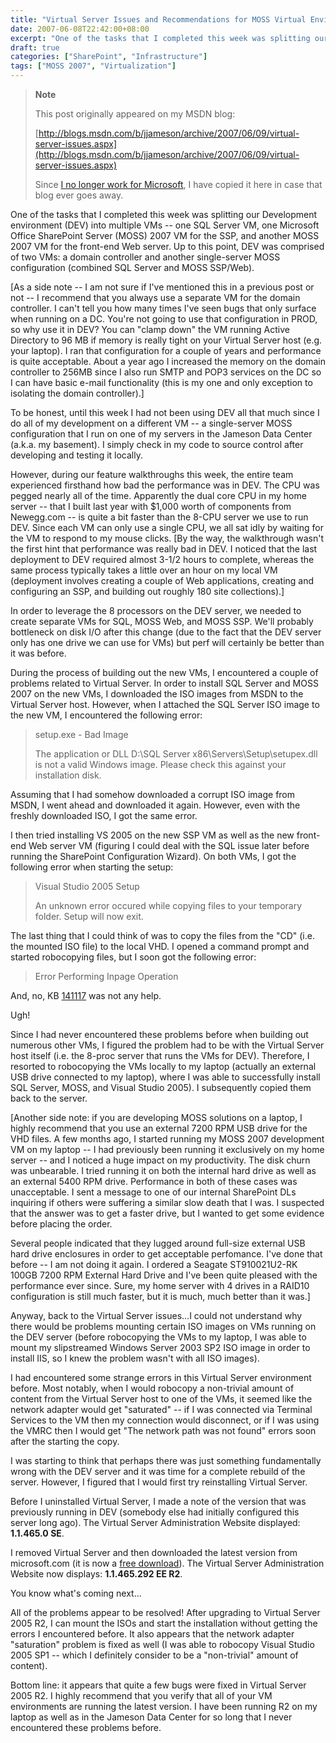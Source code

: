 ```yaml
---
title: "Virtual Server Issues and Recommendations for MOSS Virtual Environments"
date: 2007-06-08T22:42:00+08:00
excerpt: "One of the tasks that I completed this week was splitting our Development environment (DEV) into multiple VMs -- one SQL Server VM, one Microsoft Office SharePoint Server (MOSS) 2007 VM for the SSP, and another MOSS 2007 VM for the front-end Web server..."
draft: true
categories: ["SharePoint", "Infrastructure"]
tags: ["MOSS 2007", "Virtualization"]
---
```


> **Note**
>
> This post originally appeared on my MSDN blog:
>
> [http://blogs.msdn.com/b/jjameson/archive/2007/06/09/virtual-server-issues.aspx](http://blogs.msdn.com/b/jjameson/archive/2007/06/09/virtual-server-issues.aspx)
>
> Since
> [I no longer work for Microsoft](/blog/jjameson/2011/09/02/last-day-with-microsoft), I have copied it here in case that
> blog ever goes away.

One of the tasks that I completed this week was splitting our Development
environment (DEV) into multiple VMs -- one SQL Server VM, one Microsoft Office
SharePoint Server (MOSS) 2007 VM for the SSP, and another MOSS 2007 VM for the
front-end Web server. Up to this point, DEV was comprised of two VMs: a domain
controller and another single-server MOSS configuration (combined SQL Server
and MOSS SSP/Web).

[As a side note -- I am not sure if I've mentioned this in a previous post
or not -- I recommend that you always use a separate VM for the domain controller.
I can't tell you how many times I've seen bugs that only surface when running
on a DC. You're not going to use that configuration in PROD, so why use it in
DEV? You can "clamp down" the VM running Active Directory to 96 MB if memory
is really tight on your Virtual Server host (e.g. your laptop). I ran that configuration
for a couple of years and performance is quite acceptable. About a year ago
I increased the memory on the domain controller to 256MB since I also run SMTP
and POP3 services on the DC so I can have basic e-mail functionality (this is
my one and only exception to isolating the domain controller).]

To be honest, until this week I had not been using DEV all that much since
I do all of my development on a different VM -- a single-server MOSS configuration
that I run on one of my servers in the Jameson Data Center (a.k.a. my basement).
I simply check in my code to source control after developing and testing it
locally.

However, during our feature walkthroughs this week, the entire team experienced
firsthand how bad the performance was in DEV. The CPU was pegged nearly all
of the time. Apparently the dual core CPU in my home server -- that I built
last year with $1,000 worth of components from Newegg.com -- is quite a bit
faster than the 8-CPU server we use to run DEV. Since each VM can only use a
single CPU, we all sat idly by waiting for the VM to respond to my mouse clicks.
[By the way, the walkthrough wasn't the first hint that performance was really
bad in DEV. I noticed that the last deployment to DEV required almost 3-1/2
hours to complete, whereas the same process typically takes a little over an
hour on my local VM (deployment involves creating a couple of Web applications,
creating and configuring an SSP, and building out roughly 180 site collections).]

In order to leverage the 8 processors on the DEV server, we needed to create
separate VMs for SQL, MOSS Web, and MOSS SSP. We'll probably bottleneck on disk
I/O after this change (due to the fact that the DEV server only has one drive
we can use for VMs) but perf will certainly be better than it was before.

During the process of building out the new VMs, I encountered a couple of
problems related to Virtual Server. In order to install SQL Server and MOSS
2007 on the new VMs, I downloaded the ISO images from MSDN to the Virtual Server
host. However, when I attached the SQL Server ISO image to the new VM, I encountered
the following error:

> setup.exe - Bad Image
>
> The application or DLL D:\SQL Server x86\Servers\Setup\setupex.dll is not
> a valid Windows image. Please check this against your installation disk.

Assuming that I had somehow downloaded a corrupt ISO image from MSDN, I went
ahead and downloaded it again. However, even with the freshly downloaded ISO,
I got the same error.

I then tried installing VS 2005 on the new SSP VM as well as the new front-end
Web server VM (figuring I could deal with the SQL issue later before running
the SharePoint Configuration Wizard). On both VMs, I got the following error
when starting the setup:

> Visual Studio 2005 Setup
>
> An unknown error occured while copying files to your temporary folder. Setup
> will now exit.

The last thing that I could think of was to copy the files from the "CD"
(i.e. the mounted ISO file) to the local VHD. I opened a command prompt and
started robocopying files, but I soon got the following error:

> Error Performing Inpage Operation

And, no, KB [141117](http://support.microsoft.com/kb/141117) was
not any help.

Ugh!

Since I had never encountered these problems before when building out numerous
other VMs, I figured the problem had to be with the Virtual Server host itself
(i.e. the 8-proc server that runs the VMs for DEV). Therefore, I resorted to
robocopying the VMs locally to my laptop (actually an external USB drive connected
to my laptop), where I was able to successfully install SQL Server, MOSS, and
Visual Studio 2005). I subsequently copied them back to the server.

[Another side note: if you are developing MOSS solutions on a laptop, I highly
recommend that you use an external 7200 RPM USB drive for the VHD files. A few
months ago, I started running my MOSS 2007 development VM on my laptop -- I
had previously been running it exclusively on my home server -- and I noticed
a huge impact on my productivity. The disk churn was unbearable. I tried running
it on both the internal hard drive as well as an external 5400 RPM drive. Performance
in both of these cases was unacceptable. I sent a message to one of our internal
SharePoint DLs inquiring if others were suffering a similar slow death that
I was. I suspected that the answer was to get a faster drive, but I wanted to
get some evidence before placing the order.

Several people indicated that they lugged around full-size external USB hard
drive enclosures in order to get acceptable perfomance. I've done that before
-- I am not doing it again. I ordered a Seagate ST910021U2-RK 100GB 7200 RPM
External Hard Drive and I've been quite pleased with the performance ever since.
Sure, my home server with 4 drives in a RAID10 configuration is still much faster,
but it is much, much better than it was.]

Anyway, back to the Virtual Server issues...I could not understand why there
would be problems mounting certain ISO images on VMs running on the DEV server
(before robocopying the VMs to my laptop, I was able to mount my slipstreamed
Windows Server 2003 SP2 ISO image in order to install IIS, so I knew the problem
wasn't with all ISO images).

I had encountered some strange errors in this Virtual Server environment
before. Most notably, when I would robocopy a non-trivial amount of content
from the Virtual Server host to one of the VMs, it seemed like the network adapter
would get "saturated" -- if I was connected via Terminal Services to the VM
then my connection would disconnect, or if I was using the VMRC then I would
get "The network path was not found" errors soon after the starting the copy.

I was starting to think that perhaps there was just something fundamentally
wrong with the DEV server and it was time for a complete rebuild of the server.
However, I figured that I would first try reinstalling Virtual Server.

Before I uninstalled Virtual Server, I made a note of the version that was
previously running in DEV (somebody else had initially configured this server
long ago). The Virtual Server Administration Website displayed: **1.1.465.0
SE**.

I removed Virtual Server and then downloaded the latest version from microsoft.com
(it is now a
[free download](http://www.microsoft.com/technet/virtualserver/software/default.mspx)). The Virtual Server Administration Website now displays:
**1.1.465.292 EE R2**.

You know what's coming next...

All of the problems appear to be resolved! After upgrading to Virtual Server
2005 R2, I can mount the ISOs and start the installation without getting the
errors I encountered before. It also appears that the network adapter "saturation"
problem is fixed as well (I was able to robocopy Visual Studio 2005 SP1 -- which
I definitely consider to be a "non-trivial" amount of content).

Bottom line: it appears that quite a few bugs were fixed in Virtual Server
2005 R2. I highly recommend that you verify that all of your VM environments
are running the latest version. I have been running R2 on my laptop as well
as in the Jameson Data Center for so long that I never encountered these problems
before.

